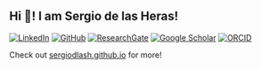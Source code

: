 ## Hi 👋! I am Sergio de las Heras!

[![LinkedIn](https://img.shields.io/static/v1?label=LinkedIn&message=&color=FFFFFF&logo=linkedin&logoColor=0A66C2&style=flat)](https://www.linkedin.com/in/sergiodlash/)
[![GitHub](https://img.shields.io/static/v1?label=GitHub&message=&color=FFFFFF&logo=github&logoColor=181717&style=flat)](https://github.com/sergiodlash)
[![ResearchGate](https://img.shields.io/static/v1?label=ResearchGate&message=&color=FFFFFF&logo=researchgate&logoColor=00CCBB&style=flat)](https://www.researchgate.net/profile/Sergio-De-Las-Heras)
[![Google Scholar](https://img.shields.io/static/v1?label=Scholar&message=&color=FFFFFF&logo=google-scholar&logoColor=4285F4&style=flat)](https://scholar.google.com/citations?user=sergiodlash)
[![ORCID](https://img.shields.io/static/v1?label=ORCID&message=&color=FFFFFF&logo=orcid&logoColor=A6CE39&style=flat)](https://orcid.org/0009-0007-8718-922X)

Check out [sergiodlash.github.io](https://sergiodlash.github.io) for more!
